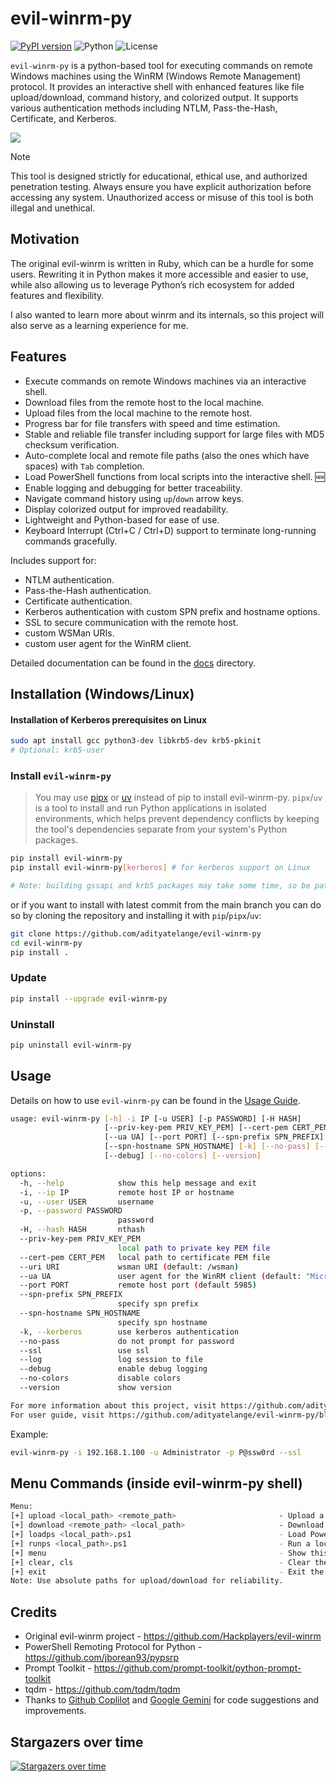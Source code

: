# evil-winrm-py

[![PyPI version](https://img.shields.io/pypi/v/evil-winrm-py)](https://pypi.org/project/evil-winrm-py/)
![Python](https://img.shields.io/badge/python-3.9+-blue.svg)
![License](https://img.shields.io/github/license/adityatelange/evil-winrm-py)

`evil-winrm-py` is a python-based tool for executing commands on remote Windows machines using the WinRM (Windows Remote Management) protocol. It provides an interactive shell with enhanced features like file upload/download, command history, and colorized output. It supports various authentication methods including NTLM, Pass-the-Hash, Certificate, and Kerberos.

![](https://raw.githubusercontent.com/adityatelange/evil-winrm-py/refs/tags/v1.4.1/assets/terminal.png)

> [!NOTE]
> This tool is designed strictly for educational, ethical use, and authorized penetration testing. Always ensure you have explicit authorization before accessing any system. Unauthorized access or misuse of this tool is both illegal and unethical.

## Motivation

The original evil-winrm is written in Ruby, which can be a hurdle for some users. Rewriting it in Python makes it more accessible and easier to use, while also allowing us to leverage Python’s rich ecosystem for added features and flexibility.

I also wanted to learn more about winrm and its internals, so this project will also serve as a learning experience for me.

## Features

- Execute commands on remote Windows machines via an interactive shell.
- Download files from the remote host to the local machine.
- Upload files from the local machine to the remote host.
- Progress bar for file transfers with speed and time estimation.
- Stable and reliable file transfer including support for large files with MD5 checksum verification.
- Auto-complete local and remote file paths (also the ones which have spaces) with `Tab` completion.
- Load PowerShell functions from local scripts into the interactive shell. 🆕
- Enable logging and debugging for better traceability.
- Navigate command history using `up`/`down` arrow keys.
- Display colorized output for improved readability.
- Lightweight and Python-based for ease of use.
- Keyboard Interrupt (Ctrl+C / Ctrl+D) support to terminate long-running commands gracefully.

Includes support for:

- NTLM authentication.
- Pass-the-Hash authentication.
- Certificate authentication.
- Kerberos authentication with custom SPN prefix and hostname options.
- SSL to secure communication with the remote host.
- custom WSMan URIs.
- custom user agent for the WinRM client.

Detailed documentation can be found in the [docs](https://github.com/adityatelange/evil-winrm-py/blob/main/docs) directory.

## Installation (Windows/Linux)

#### Installation of Kerberos prerequisites on Linux

```bash
sudo apt install gcc python3-dev libkrb5-dev krb5-pkinit
# Optional: krb5-user
```

### Install `evil-winrm-py`

> You may use [pipx](https://pipx.pypa.io/stable/) or [uv](https://docs.astral.sh/uv/) instead of pip to install evil-winrm-py. `pipx`/`uv` is a tool to install and run Python applications in isolated environments, which helps prevent dependency conflicts by keeping the tool's dependencies separate from your system's Python packages.

```bash
pip install evil-winrm-py
pip install evil-winrm-py[kerberos] # for kerberos support on Linux

# Note: building gssapi and krb5 packages may take some time, so be patient.
```

or if you want to install with latest commit from the main branch you can do so by cloning the repository and installing it with `pip`/`pipx`/`uv`:

```bash
git clone https://github.com/adityatelange/evil-winrm-py
cd evil-winrm-py
pip install .
```

### Update

```bash
pip install --upgrade evil-winrm-py
```

### Uninstall

```bash
pip uninstall evil-winrm-py
```

## Usage

Details on how to use `evil-winrm-py` can be found in the [Usage Guide](https://github.com/adityatelange/evil-winrm-py/blob/main/docs/usage.md).

```bash
usage: evil-winrm-py [-h] -i IP [-u USER] [-p PASSWORD] [-H HASH]
                     [--priv-key-pem PRIV_KEY_PEM] [--cert-pem CERT_PEM] [--uri URI]
                     [--ua UA] [--port PORT] [--spn-prefix SPN_PREFIX]
                     [--spn-hostname SPN_HOSTNAME] [-k] [--no-pass] [--ssl] [--log]
                     [--debug] [--no-colors] [--version]

options:
  -h, --help            show this help message and exit
  -i, --ip IP           remote host IP or hostname
  -u, --user USER       username
  -p, --password PASSWORD
                        password
  -H, --hash HASH       nthash
  --priv-key-pem PRIV_KEY_PEM
                        local path to private key PEM file
  --cert-pem CERT_PEM   local path to certificate PEM file
  --uri URI             wsman URI (default: /wsman)
  --ua UA               user agent for the WinRM client (default: "Microsoft WinRM Client")
  --port PORT           remote host port (default 5985)
  --spn-prefix SPN_PREFIX
                        specify spn prefix
  --spn-hostname SPN_HOSTNAME
                        specify spn hostname
  -k, --kerberos        use kerberos authentication
  --no-pass             do not prompt for password
  --ssl                 use ssl
  --log                 log session to file
  --debug               enable debug logging
  --no-colors           disable colors
  --version             show version

For more information about this project, visit https://github.com/adityatelange/evil-winrm-py
For user guide, visit https://github.com/adityatelange/evil-winrm-py/blob/main/docs/usage.md
```

Example:

```bash
evil-winrm-py -i 192.168.1.100 -u Administrator -p P@ssw0rd --ssl
```

## Menu Commands (inside evil-winrm-py shell)

```bash
Menu:
[+] upload <local_path> <remote_path>                       - Upload a file
[+] download <remote_path> <local_path>                     - Download a file
[+] loadps <local_path>.ps1                                 - Load PowerShell functions from a local script
[+] runps <local_path>.ps1                                  - Run a local PowerShell script on the remote host
[+] menu                                                    - Show this menu
[+] clear, cls                                              - Clear the screen
[+] exit                                                    - Exit the shell
Note: Use absolute paths for upload/download for reliability.
```

## Credits

- Original evil-winrm project - https://github.com/Hackplayers/evil-winrm
- PowerShell Remoting Protocol for Python - https://github.com/jborean93/pypsrp
- Prompt Toolkit - https://github.com/prompt-toolkit/python-prompt-toolkit
- tqdm - https://github.com/tqdm/tqdm
- Thanks to [Github Coplilot](https://github.com/features/copilot) and [Google Gemini](https://gemini.google.com/app) for code suggestions and improvements.

## Stargazers over time

[![Stargazers over time](https://starchart.cc/adityatelange/evil-winrm-py.svg?background=%23ffffff00&axis=%23858585&line=%236b63ff)](https://starchart.cc/adityatelange/evil-winrm-py)
